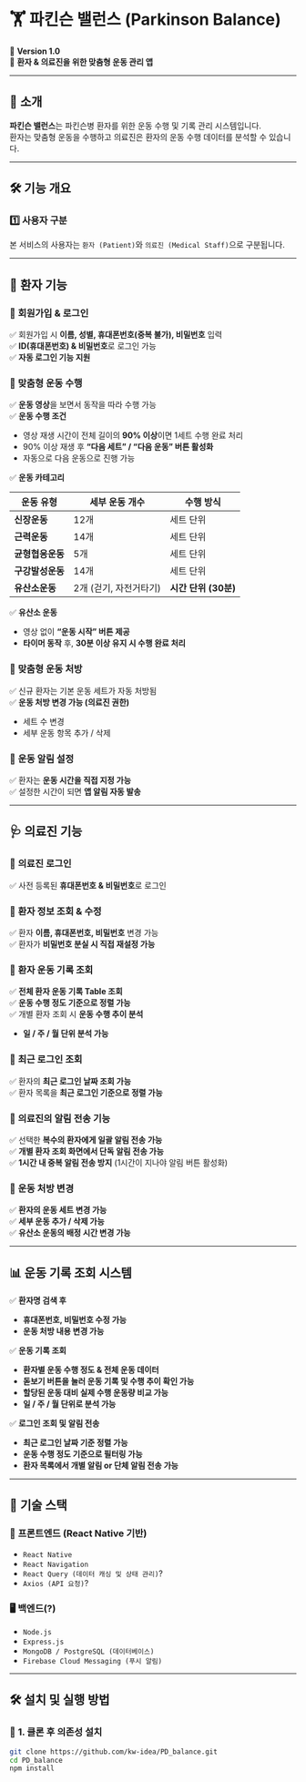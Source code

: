 # 🏋️ 파킨슨 밸런스 (Parkinson Balance)

📌 **Version 1.0**  
👥 **환자 & 의료진을 위한 맞춤형 운동 관리 앱**

---

## 🚀 소개

**파킨슨 밸런스**는 파킨슨병 환자를 위한 운동 수행 및 기록 관리 시스템입니다.  
환자는 맞춤형 운동을 수행하고 의료진은 환자의 운동 수행 데이터를 분석할 수 있습니다.
 
---

## 🛠 기능 개요 

### **1️⃣ 사용자 구분**

본 서비스의 사용자는 `환자 (Patient)`와 `의료진 (Medical Staff)`으로 구분됩니다.

---

## 👤 **환자 기능**

### 📌 **회원가입 & 로그인**

✅ 회원가입 시 **이름, 성별, 휴대폰번호(중복 불가), 비밀번호** 입력  
✅ **ID(휴대폰번호) & 비밀번호**로 로그인 가능  
✅ **자동 로그인 기능 지원**

### 📌 **맞춤형 운동 수행**

✅ **운동 영상**을 보면서 동작을 따라 수행 가능  
✅ **운동 수행 조건**

- 영상 재생 시간이 전체 길이의 **90% 이상**이면 1세트 수행 완료 처리
- 90% 이상 재생 후 **“다음 세트” / “다음 운동” 버튼 활성화**
- 자동으로 다음 운동으로 진행 가능

✅ **운동 카테고리**

| 운동 유형        | 세부 운동 개수         | 수행 방식            |
| ---------------- | ---------------------- | -------------------- |
| **신장운동**     | 12개                   | 세트 단위            |
| **근력운동**     | 14개                   | 세트 단위            |
| **균형협응운동** | 5개                    | 세트 단위            |
| **구강발성운동** | 14개                   | 세트 단위            |
| **유산소운동**   | 2개 (걷기, 자전거타기) | **시간 단위 (30분)** |

✅ **유산소 운동**
 
- 영상 없이 **“운동 시작” 버튼 제공**
- **타이머 동작** 후, **30분 이상 유지 시 수행 완료 처리**

### 📌 **맞춤형 운동 처방**

✅ 신규 환자는 기본 운동 세트가 자동 처방됨  
✅ **운동 처방 변경 가능 (의료진 권한)**

- 세트 수 변경
- 세부 운동 항목 추가 / 삭제

### 📌 **운동 알림 설정**

✅ 환자는 **운동 시간을 직접 지정 가능**  
✅ 설정한 시간이 되면 **앱 알림 자동 발송**

---

## 🩺 **의료진 기능**

### 📌 **의료진 로그인**

✅ 사전 등록된 **휴대폰번호 & 비밀번호**로 로그인

### 📌 **환자 정보 조회 & 수정**

✅ 환자 **이름, 휴대폰번호, 비밀번호** 변경 가능  
✅ 환자가 **비밀번호 분실 시 직접 재설정 가능**

### 📌 **환자 운동 기록 조회**

✅ **전체 환자 운동 기록 Table 조회**  
✅ **운동 수행 정도 기준으로 정렬 가능**  
✅ 개별 환자 조회 시 **운동 수행 추이 분석**

- **일 / 주 / 월 단위 분석 가능**

### 📌 **최근 로그인 조회**

✅ 환자의 **최근 로그인 날짜 조회 가능**  
✅ 환자 목록을 **최근 로그인 기준으로 정렬 가능**

### 📌 **의료진의 알림 전송 기능**

✅ 선택한 **복수의 환자에게 일괄 알림 전송 가능**  
✅ **개별 환자 조회 화면에서 단독 알림 전송 가능**  
✅ **1시간 내 중복 알림 전송 방지** (1시간이 지나야 알림 버튼 활성화)

### 📌 **운동 처방 변경**

✅ **환자의 운동 세트 변경 가능**  
✅ **세부 운동 추가 / 삭제 가능**  
✅ **유산소 운동의 배정 시간 변경 가능**

---

## 📊 **운동 기록 조회 시스템**

✅ **환자명 검색 후**

- **휴대폰번호, 비밀번호 수정 가능**
- **운동 처방 내용 변경 가능**

✅ **운동 기록 조회**

- **환자별 운동 수행 정도 & 전체 운동 데이터**
- **돋보기 버튼을 눌러 운동 기록 및 수행 추이 확인 가능**
- **할당된 운동 대비 실제 수행 운동량 비교 가능**
- **일 / 주 / 월 단위로 분석 가능**

✅ **로그인 조회 및 알림 전송**

- **최근 로그인 날짜 기준 정렬 가능**
- **운동 수행 정도 기준으로 필터링 가능**
- **환자 목록에서 개별 알림 or 단체 알림 전송 가능**

---

## 🚀 **기술 스택**

### 📱 **프론트엔드 (React Native 기반)**

- `React Native`
- `React Navigation`
- `React Query (데이터 캐싱 및 상태 관리)`?
- `Axios (API 요청)`?

### 🖥 **백엔드(?)**

- `Node.js`
- `Express.js`
- `MongoDB / PostgreSQL (데이터베이스)`
- `Firebase Cloud Messaging (푸시 알림)`

---

## 🛠 **설치 및 실행 방법**

### 🔹 **1. 클론 후 의존성 설치**

```sh
git clone https://github.com/kw-idea/PD_balance.git
cd PD_balance
npm install
```
